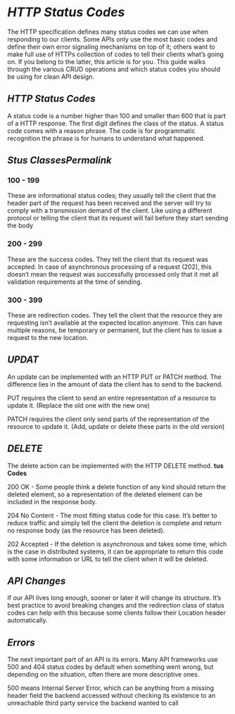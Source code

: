 # *HTTP Status Codes*
The HTTP specification defines many status codes we can use when responding to our clients. Some APIs only use the most basic codes and define their own error signaling mechanisms on top of it; others want to make full use of HTTPs collection of codes to tell their clients what’s going on. If you belong to the latter, this article is for you. This guide walks through the various CRUD operations and which status codes you should be using for clean API design.

## *HTTP Status Codes*
A status code is a number higher than 100 and smaller than 600 that is part of a HTTP response. The first digit defines the class of the status. A status code comes with a reason phrase. The code is for programmatic recognition the phrase is for humans to understand what happened.

## *Stus ClassesPermalink*
### 100 - 199
These are informational status codes; they usually tell the client that the header part of the request has been received and the server will try to comply with a transmission demand of the client. Like using a different protocol or telling the client that its request will fail before they start sending the body

### 200 - 299
These are the success codes. They tell the client that its request was accepted. In case of asynchronous processing of a request (202), this doesn’t mean the request was successfully processed only that it met all validation requirements at the time of sending.
### 300 - 399
These are redirection codes. They tell the client that the resource they are requesting isn’t available at the expected location anymore. This can have multiple reasons, be temporary or permanent, but the client has to issue a request to the new location.

## *UPDAT*
An update can be implemented with an HTTP PUT or PATCH method. The difference lies in the amount of data the client has to send to the backend.

PUT requires the client to send an entire representation of a resource to update it. (Replace the old one with the new one)

PATCH requires the client only send parts of the representation of the resource to update it. (Add, update or delete these parts in the old version)
## *DELETE*
The delete action can be implemented with the HTTP DELETE method.
**tus Codes**

200 OK - Some people think a delete function of any kind should return the deleted element, so a representation of the deleted element can be included in the response body.

204 No Content - The most fitting status code for this case. It’s better to reduce traffic and simply tell the client the deletion is complete and return no response body (as the resource has been deleted).

202 Accepted - If the deletion is asynchronous and takes some time, which is the case in distributed systems, it can be appropriate to return this code with some information or URL to tell the client when it will be deleted.
## *API Changes*
If our API lives long enough, sooner or later it will change its structure. It’s best practice to avoid breaking changes and the redirection class of status codes can help with this because some clients follow their Location header automatically.
## *Errors*
The next important part of an API is its errors. Many API frameworks use 500 and 404 status codes by default when something went wrong, but depending on the situation, often there are more descriptive ones.

500 means Internal Server Error, which can be anything from a missing header field the backend accessed without checking its existence to an unreachable third party service the backend wanted to call



